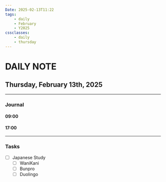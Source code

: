 ```yaml
---
Date: 2025-02-13T11:22
tags:
    - daily
    - February
    - Y2025
cssclasses:
    - daily
    - thursday
---
```

# DAILY NOTE
## Thursday, February 13th, 2025
***
### Journal

#### 09:00

#### 17:00

***
### Tasks
- [ ] Japanese Study
    - [ ] WaniKani
    - [ ] Bunpro
    - [ ] Duolingo